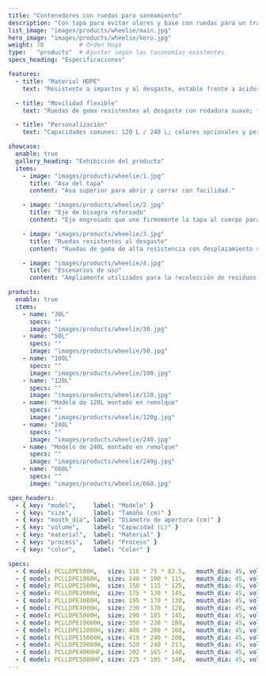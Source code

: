 ```yaml
---
title: "Contenedores con ruedas para saneamiento"
description: "Con tapa para evitar olores y base con ruedas para un traslado sencillo; adecuados para comunidades, calles y parques."
list_image: "images/products/wheelie/main.jpg"
hero_image: "images/products/wheelie/hero.jpg"
weight: 70          # Orden Hugo
type:   "products"  # Ajustar según las taxonomías existentes
specs_heading: "Especificaciones"

features:
  - title: "Material HDPE"
    text: "Resistente a impactos y al desgaste, estable frente a ácidos y álcalis; cuerpo grueso y larga vida útil."

  - title: "Movilidad flexible"
    text: "Ruedas de goma resistentes al desgaste con rodadura suave; fácil de empujar incluso a plena carga."

  - title: "Personalización"
    text: "Capacidades comunes: 120 L / 240 L; colores opcionales y personalización de logotipo."

showcase:
  enable: true
  gallery_heading: "Exhibición del producto"
  items:
    - image: "images/products/wheelie/1.jpg"
      title: "Asa del tapa"
      content: "Asa superior para abrir y cerrar con facilidad."

    - image: "images/products/wheelie/2.jpg"
      title: "Eje de bisagra reforzado"
      content: "Eje engrosado que une firmemente la tapa al cuerpo para un funcionamiento fluido y duradero."

    - image: "images/products/wheelie/3.jpg"
      title: "Ruedas resistentes al desgaste"
      content: "Ruedas de goma de alta resistencia con desplazamiento suave y capacidad de carga estable."

    - image: "images/products/wheelie/4.jpg"
      title: "Escenarios de uso"
      content: "Ampliamente utilizados para la recolección de residuos en comunidades, parques y calles."

products:
  enable: true
  items:
    - name: "30L"
      specs: ""
      image: "images/products/wheelie/30.jpg"
    - name: "50L"
      specs: ""
      image: "images/products/wheelie/50.jpg"
    - name: "100L"
      specs: ""
      image: "images/products/wheelie/100.jpg"
    - name: "120L"
      specs: ""
      image: "images/products/wheelie/120.jpg"
    - name: "Modelo de 120L montado en remolque"
      specs: ""
      image: "images/products/wheelie/120g.jpg"
    - name: "240L"
      specs: ""
      image: "images/products/wheelie/240.jpg"
    - name: "Modelo de 240L montado en remolque"
      specs: ""
      image: "images/products/wheelie/240g.jpg"
    - name: "660L"
      specs: ""
      image: "images/products/wheelie/660.jpg"

spec_headers:
  - { key: "model",     label: "Modelo" }
  - { key: "size",      label: "Tamaño (cm)" }
  - { key: "mouth_dia", label: "Diámetro de apertura (cm)" }
  - { key: "volume",    label: "Capacidad (L)" }
  - { key: "material",  label: "Material" }
  - { key: "process",   label: "Proceso" }
  - { key: "color",     label: "Color" }

specs:
  - { model: PCLLDPE500H,   size: 116 * 75 * 82.5,   mouth_dia: 45, volume: 500,   material: LLDPE, process: Rotomoldeo, color: Blanco }
  - { model: PCLLDPE1000H,  size: 140 * 100 * 115,   mouth_dia: 45, volume: 1000,  material: LLDPE, process: Rotomoldeo, color: Blanco }
  - { model: PCLLDPE1500H,  size: 150 * 115 * 125,   mouth_dia: 45, volume: 1500,  material: LLDPE, process: Rotomoldeo, color: Blanco }
  - { model: PCLLDPE2000H,  size: 175 * 130 * 145,   mouth_dia: 45, volume: 2000,  material: LLDPE, process: Rotomoldeo, color: Blanco }
  - { model: PCLLDPE3000H,  size: 195 * 170 * 130,   mouth_dia: 45, volume: 3000,  material: LLDPE, process: Rotomoldeo, color: Blanco }
  - { model: PCLLDPE4000H,  size: 230 * 170 * 128,   mouth_dia: 45, volume: 4000,  material: LLDPE, process: Rotomoldeo, color: Blanco }
  - { model: PCLLDPE5000H,  size: 290 * 185 * 145,   mouth_dia: 45, volume: 5000,  material: LLDPE, process: Rotomoldeo, color: Blanco }
  - { model: PCLLDPE10000H, size: 350 * 220 * 180,   mouth_dia: 45, volume: 10000, material: LLDPE, process: Rotomoldeo, color: Blanco }
  - { model: PCLLDPE12000H, size: 480 * 200 * 168,   mouth_dia: 45, volume: 12000, material: LLDPE, process: Rotomoldeo, color: Blanco }
  - { model: PCLLDPE15000H, size: 410 * 240 * 200,   mouth_dia: 45, volume: 15000, material: LLDPE, process: Rotomoldeo, color: Blanco }
  - { model: PCLLDPE20000H, size: 520 * 240 * 213,   mouth_dia: 45, volume: 20000, material: LLDPE, process: Rotomoldeo, color: Blanco }
  - { model: PCLLDPE4000HF, size: 202 * 165 * 140,   mouth_dia: 45, volume: 4000,  material: LLDPE, process: Rotomoldeo, color: Blanco }
  - { model: PCLLDPE5000HF, size: 225 * 185 * 140,   mouth_dia: 45, volume: 5000,  material: LLDPE, process: Rotomoldeo, color: Blanco }
---
```


